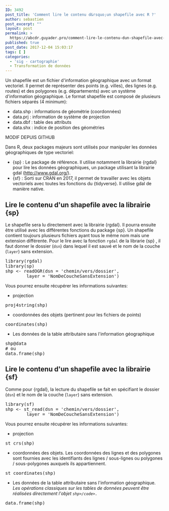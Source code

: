 ```yaml
---
ID: 3492
post_title: 'Comment lire le contenu d&rsquo;un shapefile avec R ?'
author: sebastien
post_excerpt: ""
layout: post
permalink: >
  https://abcdr.guyader.pro/comment-lire-le-contenu-dun-shapefile-avec-r/
published: true
post_date: 2017-12-04 15:03:17
tags: [ ]
categories:
  - 'sig - cartographie'
  - Transformation de données
---
```

Un shapefile est un fichier d'information géographique avec un format vectoriel. Il permet de représenter des points (e.g. villes), des lignes (e.g. routes) et des polygones (e.g. départements) avec un système d'information géographique. Le format shapefile est composé de plusieurs fichiers séparés (4 minimum):
<ul>
 	<li>data.shp : informations de géométrie (coordonnées)</li>
 	<li>data.prj : information de système de projection</li>
 	<li>data.dbf : table des attributs</li>
 	<li>data.shx : indice de position des géométries</li>
</ul
  
MODIF DEPUIS GITHUB  
  
Dans R, deux packages majeurs sont utilisés pour manipuler les données géographiques de type vectoriel:
<ul>
 	<li>{sp} : Le package de référence. Il utilise notamment la librairie {rgdal} pour lire les données géographiques, un package utilisant la librairie gdal (<a href="http://www.gdal.org/">http://www.gdal.org/</a>).</li>
 	<li>{sf} : Sorti sur CRAN en 2017, il permet de travailler avec les objets vectoriels avec toutes les fonctions du {tidyverse}. Il utilise gdal de manière native.</li>
</ul>
<h2>Lire le contenu d'un shapefile avec la librairie {sp}</h2>
Le shapefile sera lu directement avec la librairie {rgdal}. Il pourra ensuite être utilisé avec les différentes fonctions du package {sp}.
Un shapefile contient toujours plusieurs fichiers ayant tous le même nom mais une extension différente. Pour le lire avec la fonction <code>rgdal</code> de la librarie {sp} , il faut donner le dossier (<code>dsn</code>) dans lequel il est sauvé et le nom de la couche (<code>layer</code>) sans extension.
<pre lang="rsplus">library(rgdal)
library(sp)
shp &lt;- readOGR(dsn = 'chemin/vers/dossier', 
        layer = 'NomDeCoucheSansExtension')
</pre>
Vous pourrez ensuite récupérer les informations suivantes:
<ul>
 	<li>projection</li>
</ul>
<pre lang="rsplus">proj4string(shp)
</pre>
<ul>
 	<li>coordonnées des objets (pertinent pour les fichiers de points)</li>
</ul>
<pre lang="rsplus">coordinates(shp)
</pre>
<ul>
 	<li>Les données de la table attributaire sans l'information géographique</li>
</ul>
<pre lang="rsplus">shp@data
# ou
data.frame(shp)
</pre>
<h2>Lire le contenu d'un shapefile avec la librairie {sf}</h2>
Comme pour {rgdal}, la lecture du shapefile se fait en spécifiant le dossier (<code>dsn</code>) et le nom de la couche (<code>layer</code>) sans extension.
<pre lang="rsplus">library(sf)
shp &lt;- st_read(dsn = 'chemin/vers/dossier', 
        layer = 'NomDeCoucheSansExtension')
</pre>
Vous pourrez ensuite récupérer les informations suivantes:
<ul>
 	<li>projection</li>
</ul>
<pre lang="rsplus">st_crs(shp)
</pre>
<ul>
 	<li>coordonnées des objets. Les coordonnées des lignes et des polygones sont fournies avec les identifiants des lignes / sous-lignes ou polygones / sous-polygones auxquels ils appartiennent.</li>
</ul>
<pre lang="rsplus">st_coordinates(shp)
</pre>
<ul>
 	<li>Les données de la table attributaire sans l'information géographique. <em>Les opérations classiques sur les tables de données peuvent être réalisées directement l'objet <code>shp&gt;/code&gt;.</code></em></li>
</ul>
<pre lang="rsplus">data.frame(shp)
</pre>
